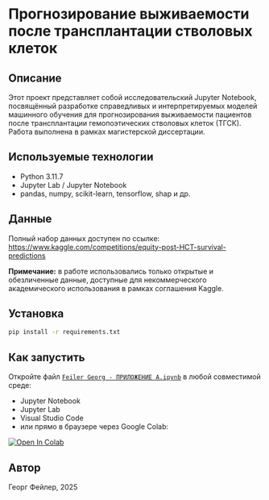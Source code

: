 # Прогнозирование выживаемости после трансплантации стволовых клеток

## Описание
Этот проект представляет собой исследовательский Jupyter Notebook, посвящённый разработке справедливых и интерпретируемых моделей машинного обучения для прогнозирования выживаемости пациентов после трансплантации гемопоэтических стволовых клеток (ТГСК). Работа выполнена в рамках магистерской диссертации.

## Используемые технологии
- Python 3.11.7
- Jupyter Lab / Jupyter Notebook
- pandas, numpy, scikit-learn, tensorflow, shap и др.

## Данные
Полный набор данных доступен по ссылке:  
https://www.kaggle.com/competitions/equity-post-HCT-survival-predictions

**Примечание:** в работе использовались только открытые и обезличенные данные, доступные для некоммерческого академического использования в рамках соглашения Kaggle.

## Установка
```bash
pip install -r requirements.txt
```

## Как запустить

Откройте файл [`Feiler Georg - ПРИЛОЖЕНИЕ А.ipynb`](https://github.com/GeorgFeiler/hct-survival-ml/blob/main/Feiler%20Georg%20-%20%D0%9F%D0%A0%D0%98%D0%9B%D0%9E%D0%96%D0%95%D0%9D%D0%98%D0%95%20%D0%90.ipynb) в любой совместимой среде:
- Jupyter Notebook
- Jupyter Lab
- Visual Studio Code
- или прямо в браузере через Google Colab:

[![Open In Colab](https://colab.research.google.com/assets/colab-badge.svg)](https://colab.research.google.com/github/GeorgFeiler/hct-survival-ml/blob/main/Feiler%20Georg%20-%20ПРИЛОЖЕНИЕ%20А.ipynb)

## Автор
Георг Фейлер, 2025
